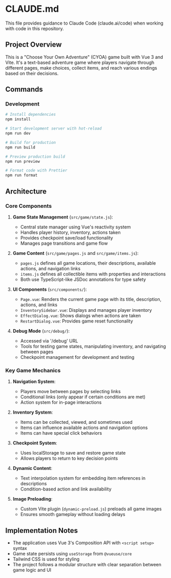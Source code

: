 # CLAUDE.md

This file provides guidance to Claude Code (claude.ai/code) when working with code in this repository.

## Project Overview

This is a "Choose Your Own Adventure" (CYOA) game built with Vue 3 and Vite. It's a text-based adventure game where players navigate through different pages, make choices, collect items, and reach various endings based on their decisions.

## Commands

### Development

```sh
# Install dependencies
npm install

# Start development server with hot-reload
npm run dev

# Build for production
npm run build

# Preview production build
npm run preview

# Format code with Prettier
npm run format
```

## Architecture

### Core Components

1. **Game State Management** (`src/game/state.js`):
   - Central state manager using Vue's reactivity system
   - Handles player history, inventory, actions taken
   - Provides checkpoint save/load functionality
   - Manages page transitions and game flow

2. **Game Content** (`src/game/pages.js` and `src/game/items.js`):
   - `pages.js` defines all game locations, their descriptions, available actions, and navigation links
   - `items.js` defines all collectible items with properties and interactions
   - Both use TypeScript-like JSDoc annotations for type safety

3. **UI Components** (`src/components/`):
   - `Page.vue`: Renders the current game page with its title, description, actions, and links
   - `InventorySidebar.vue`: Displays and manages player inventory
   - `EffectDialog.vue`: Shows dialogs when actions are taken
   - `RestartDialog.vue`: Provides game reset functionality

4. **Debug Mode** (`src/debug/`):
   - Accessed via '/debug' URL
   - Tools for testing game states, manipulating inventory, and navigating between pages
   - Checkpoint management for development and testing

### Key Game Mechanics

1. **Navigation System**:
   - Players move between pages by selecting links
   - Conditional links (only appear if certain conditions are met)
   - Action system for in-page interactions

2. **Inventory System**:
   - Items can be collected, viewed, and sometimes used
   - Items can influence available actions and navigation options
   - Items can have special click behaviors

3. **Checkpoint System**:
   - Uses localStorage to save and restore game state
   - Allows players to return to key decision points

4. **Dynamic Content**:
   - Text interpolation system for embedding item references in descriptions
   - Condition-based action and link availability

5. **Image Preloading**:
   - Custom Vite plugin (`dynamic-preload.js`) preloads all game images
   - Ensures smooth gameplay without loading delays

## Implementation Notes

- The application uses Vue 3's Composition API with `<script setup>` syntax
- Game state persists using `useStorage` from `@vueuse/core`
- Tailwind CSS is used for styling
- The project follows a modular structure with clear separation between game logic and UI